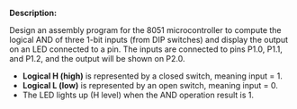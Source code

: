 **Description:**

Design an assembly program for the 8051 microcontroller to compute the logical AND of three 1-bit inputs (from DIP switches) and display the output on an LED connected to a pin. The inputs are connected to pins P1.0, P1.1, and P1.2, and the output will be shown on P2.0.

- **Logical H (high)** is represented by a closed switch, meaning input = 1.
- **Logical L (low)** is represented by an open switch, meaning input = 0.
- The LED lights up (H level) when the AND operation result is 1.